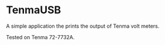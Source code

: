 # TenmaUSB

A simple application the prints the output of Tenma volt meters. 

Tested on Tenma 72-7732A.

